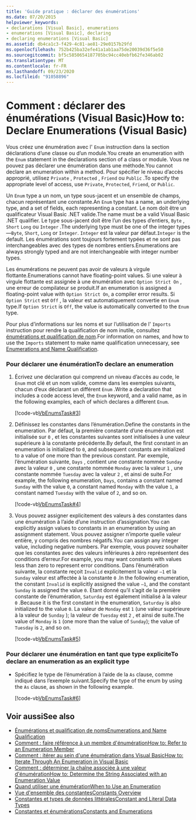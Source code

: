 ```yaml
---
title: 'Guide pratique : déclarer des énumérations'
ms.date: 07/20/2015
helpviewer_keywords:
- declarations [Visual Basic], enumerations
- enumerations [Visual Basic], declaring
- declaring enumerations [Visual Basic]
ms.assetid: db4ca1c3-f429-4c81-ae81-29e0157b29fd
ms.openlocfilehash: 752b425ba32efe41a1ab1aa75de20039d36f5e50
ms.sourcegitcommit: bf5c5850654187705bc94cc40ebfb62fe346ab02
ms.translationtype: MT
ms.contentlocale: fr-FR
ms.lasthandoff: 09/23/2020
ms.locfileid: "91058896"
---
```

# <a name="how-to-declare-enumerations-visual-basic"></a><span data-ttu-id="b106e-102">Comment : déclarer des énumérations (Visual Basic)</span><span class="sxs-lookup"><span data-stu-id="b106e-102">How to: Declare Enumerations (Visual Basic)</span></span>

<span data-ttu-id="b106e-103">Vous créez une énumération avec l' `Enum` instruction dans la section déclarations d’une classe ou d’un module.</span><span class="sxs-lookup"><span data-stu-id="b106e-103">You create an enumeration with the `Enum` statement in the declarations section of a class or module.</span></span> <span data-ttu-id="b106e-104">Vous ne pouvez pas déclarer une énumération dans une méthode.</span><span class="sxs-lookup"><span data-stu-id="b106e-104">You cannot declare an enumeration within a method.</span></span> <span data-ttu-id="b106e-105">Pour spécifier le niveau d’accès approprié, utilisez `Private` , `Protected` , `Friend` ou `Public` .</span><span class="sxs-lookup"><span data-stu-id="b106e-105">To specify the appropriate level of access, use `Private`, `Protected`, `Friend`, or `Public`.</span></span>  
  
 <span data-ttu-id="b106e-106">Un `Enum` type a un nom, un type sous-jacent et un ensemble de champs, chacun représentant une constante.</span><span class="sxs-lookup"><span data-stu-id="b106e-106">An `Enum` type has a name, an underlying type, and a set of fields, each representing a constant.</span></span> <span data-ttu-id="b106e-107">Le nom doit être un qualificateur Visual Basic .NET valide.</span><span class="sxs-lookup"><span data-stu-id="b106e-107">The name must be a valid Visual Basic .NET qualifier.</span></span> <span data-ttu-id="b106e-108">Le type sous-jacent doit être l’un des types d’entiers, `Byte` , `Short` `Long` ou `Integer` .</span><span class="sxs-lookup"><span data-stu-id="b106e-108">The underlying type must be one of the integer types—`Byte`, `Short`, `Long` or `Integer`.</span></span> <span data-ttu-id="b106e-109">`Integer` est la valeur par défaut.</span><span class="sxs-lookup"><span data-stu-id="b106e-109">`Integer` is the default.</span></span> <span data-ttu-id="b106e-110">Les énumérations sont toujours fortement typées et ne sont pas interchangeables avec des types de nombres entiers.</span><span class="sxs-lookup"><span data-stu-id="b106e-110">Enumerations are always strongly typed and are not interchangeable with integer number types.</span></span>  
  
 <span data-ttu-id="b106e-111">Les énumérations ne peuvent pas avoir de valeurs à virgule flottante.</span><span class="sxs-lookup"><span data-stu-id="b106e-111">Enumerations cannot have floating-point values.</span></span> <span data-ttu-id="b106e-112">Si une valeur à virgule flottante est assignée à une énumération avec `Option Strict On` , une erreur de compilateur se produit.</span><span class="sxs-lookup"><span data-stu-id="b106e-112">If an enumeration is assigned a floating-point value with `Option Strict On`, a compiler error results.</span></span> <span data-ttu-id="b106e-113">Si `Option Strict` est `Off` , la valeur est automatiquement convertie en `Enum` type.</span><span class="sxs-lookup"><span data-stu-id="b106e-113">If `Option Strict` is `Off`, the value is automatically converted to the `Enum` type.</span></span>  
  
 <span data-ttu-id="b106e-114">Pour plus d’informations sur les noms et sur l’utilisation de l' `Imports` instruction pour rendre la qualification de nom inutile, consultez [énumérations et qualification de nom](enumerations-and-name-qualification.md).</span><span class="sxs-lookup"><span data-stu-id="b106e-114">For information on names, and how to use the `Imports` statement to make name qualification unnecessary, see [Enumerations and Name Qualification](enumerations-and-name-qualification.md).</span></span>  
  
### <a name="to-declare-an-enumeration"></a><span data-ttu-id="b106e-115">Pour déclarer une énumération</span><span class="sxs-lookup"><span data-stu-id="b106e-115">To declare an enumeration</span></span>  
  
1. <span data-ttu-id="b106e-116">Écrivez une déclaration qui comprend un niveau d’accès au code, le `Enum` mot clé et un nom valide, comme dans les exemples suivants, chacun d’eux déclarant un différent `Enum` .</span><span class="sxs-lookup"><span data-stu-id="b106e-116">Write a declaration that includes a code access level, the `Enum` keyword, and a valid name, as in the following examples, each of which declares a different `Enum`.</span></span>  
  
     [!code-vb[VbEnumsTask#3](~/samples/snippets/visualbasic/VS_Snippets_VBCSharp/VbEnumsTask/VB/Class2.vb#3)]  
  
2. <span data-ttu-id="b106e-117">Définissez les constantes dans l’énumération.</span><span class="sxs-lookup"><span data-stu-id="b106e-117">Define the constants in the enumeration.</span></span> <span data-ttu-id="b106e-118">Par défaut, la première constante d’une énumération est initialisée sur `0` , et les constantes suivantes sont initialisées à une valeur supérieure à la constante précédente.</span><span class="sxs-lookup"><span data-stu-id="b106e-118">By default, the first constant in an enumeration is initialized to `0`, and subsequent constants are initialized to a value of one more than the previous constant.</span></span> <span data-ttu-id="b106e-119">Par exemple, l’énumération suivante, `Days` , contient une constante nommée `Sunday` avec la valeur `0` , une constante nommée `Monday` avec la valeur `1` , une constante nommée `Tuesday` avec la valeur `2` , et ainsi de suite.</span><span class="sxs-lookup"><span data-stu-id="b106e-119">For example, the following enumeration, `Days`, contains a constant named `Sunday` with the value `0`, a constant named `Monday` with the value `1`, a constant named `Tuesday` with the value of `2`, and so on.</span></span>  
  
     [!code-vb[VbEnumsTask#4](~/samples/snippets/visualbasic/VS_Snippets_VBCSharp/VbEnumsTask/VB/Class2.vb#4)]  
  
3. <span data-ttu-id="b106e-120">Vous pouvez assigner explicitement des valeurs à des constantes dans une énumération à l’aide d’une instruction d’assignation.</span><span class="sxs-lookup"><span data-stu-id="b106e-120">You can explicitly assign values to constants in an enumeration by using an assignment statement.</span></span> <span data-ttu-id="b106e-121">Vous pouvez assigner n’importe quelle valeur entière, y compris des nombres négatifs.</span><span class="sxs-lookup"><span data-stu-id="b106e-121">You can assign any integer value, including negative numbers.</span></span> <span data-ttu-id="b106e-122">Par exemple, vous pouvez souhaiter que les constantes avec des valeurs inférieures à zéro représentent des conditions d’erreur.</span><span class="sxs-lookup"><span data-stu-id="b106e-122">For example, you may want constants with values less than zero to represent error conditions.</span></span> <span data-ttu-id="b106e-123">Dans l’énumération suivante, la constante reçoit `Invalid` explicitement la valeur `–1` et la `Sunday` valeur est affectée à la constante `0` .</span><span class="sxs-lookup"><span data-stu-id="b106e-123">In the following enumeration, the constant `Invalid` is explicitly assigned the value `–1`, and the constant `Sunday` is assigned the value `0`.</span></span> <span data-ttu-id="b106e-124">Étant donné qu’il s’agit de la première constante de l’énumération, `Saturday` est également initialisé à la valeur `0` .</span><span class="sxs-lookup"><span data-stu-id="b106e-124">Because it is the first constant in the enumeration, `Saturday` is also initialized to the value `0`.</span></span> <span data-ttu-id="b106e-125">La valeur de `Monday` est `1` (une valeur supérieure à la valeur de `Sunday` ); la valeur de `Tuesday` est `2` , et ainsi de suite.</span><span class="sxs-lookup"><span data-stu-id="b106e-125">The value of `Monday` is `1` (one more than the value of `Sunday`); the value of `Tuesday` is `2`, and so on.</span></span>  
  
     [!code-vb[VbEnumsTask#5](~/samples/snippets/visualbasic/VS_Snippets_VBCSharp/VbEnumsTask/VB/Class2.vb#5)]  
  
### <a name="to-declare-an-enumeration-as-an-explicit-type"></a><span data-ttu-id="b106e-126">Pour déclarer une énumération en tant que type explicite</span><span class="sxs-lookup"><span data-stu-id="b106e-126">To declare an enumeration as an explicit type</span></span>  
  
- <span data-ttu-id="b106e-127">Spécifiez le type de l’énumération à l’aide de la `As` clause, comme indiqué dans l’exemple suivant.</span><span class="sxs-lookup"><span data-stu-id="b106e-127">Specify the type of the enum by using the `As` clause, as shown in the following example.</span></span>  
  
     [!code-vb[VbEnumsTask#6](~/samples/snippets/visualbasic/VS_Snippets_VBCSharp/VbEnumsTask/VB/Class2.vb#6)]  
  
## <a name="see-also"></a><span data-ttu-id="b106e-128">Voir aussi</span><span class="sxs-lookup"><span data-stu-id="b106e-128">See also</span></span>

- [<span data-ttu-id="b106e-129">Énumérations et qualification de noms</span><span class="sxs-lookup"><span data-stu-id="b106e-129">Enumerations and Name Qualification</span></span>](enumerations-and-name-qualification.md)
- [<span data-ttu-id="b106e-130">Comment : faire référence à un membre d'énumération</span><span class="sxs-lookup"><span data-stu-id="b106e-130">How to: Refer to an Enumeration Member</span></span>](how-to-refer-to-an-enumeration-member.md)
- [<span data-ttu-id="b106e-131">Comment : itérer au sein d'une énumération dans Visual Basic</span><span class="sxs-lookup"><span data-stu-id="b106e-131">How to: Iterate Through An Enumeration in Visual Basic</span></span>](how-to-iterate-through-an-enumeration.md)
- [<span data-ttu-id="b106e-132">Comment : déterminer la chaîne associée à une valeur d'énumération</span><span class="sxs-lookup"><span data-stu-id="b106e-132">How to: Determine the String Associated with an Enumeration Value</span></span>](how-to-determine-the-string-associated-with-an-enumeration-value.md)
- [<span data-ttu-id="b106e-133">Quand utiliser une énumération</span><span class="sxs-lookup"><span data-stu-id="b106e-133">When to Use an Enumeration</span></span>](when-to-use-an-enumeration.md)
- [<span data-ttu-id="b106e-134">Vue d'ensemble des constantes</span><span class="sxs-lookup"><span data-stu-id="b106e-134">Constants Overview</span></span>](constants-overview.md)
- [<span data-ttu-id="b106e-135">Constantes et types de données littérales</span><span class="sxs-lookup"><span data-stu-id="b106e-135">Constant and Literal Data Types</span></span>](constant-and-literal-data-types.md)
- [<span data-ttu-id="b106e-136">Constantes et énumérations</span><span class="sxs-lookup"><span data-stu-id="b106e-136">Constants and Enumerations</span></span>](../../../language-reference/constants-and-enumerations.md)
